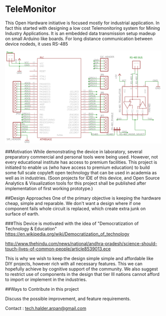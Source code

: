 # TeleMonitor
This Open Hardware initiative is focused mostly for industrial application. In fact this started with designing a low cost Telemonitoring system for Mining Industry Applications. It is an embedded data transmission setup madeup on small Arduino like boards. For long distance communication between device nodeds, it uses RS-485


![alt text][master_diag]


##Motivation
While demonstrating the device in laboratory, several preparatory commercial and personal tools were being used. However, not every educational institute has access to premium facilities. This project is initiated to enable us (who have access to premium education) to build some full scale copyleft open technology that can be used in academia as well as in industries.
(Soon projects for IDE of this device, and Open Source Analytics & Visualization tools for this project shall be published after implementation of first working prototype.)

##Design Approaches
One of the primary objective is keeping the hardware cheap, simple and reparable. We don't want a design where if one component fails whole circuit is replaced, which create extra junk on surface of earth.

###This Device is motivated with the idea of "Democratization of Technology & Education"
<https://en.wikipedia.org/wiki/Democratization_of_technology>

<http://www.thehindu.com/news/national/andhra-pradesh/science-should-touch-lives-of-common-people/article8539013.ece>

This is why we wish to keep the design simple simple and affordable like DIY projects, however rich with all necessary features. This we can hopefully achieve by cognitive support of the community. We also suggest to restrict use of components in the design that tier III nations cannot afford to import or implement in the industries. 

##Ways to Contribute in this project

Discuss the possible improvement, and feature requirements.


Contact : tech.halder.arpan@gmail.com

[master_diag]: https://github.com/ArpanHalder/TeleMonitor/blob/master/Hardware/Schimatics/Schematic%20Diagram%20V1.png
